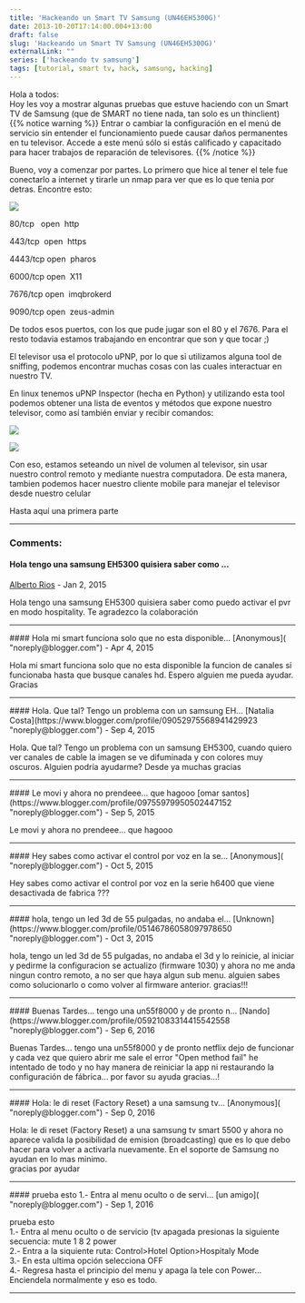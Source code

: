 ```yaml
---
title: 'Hackeando un Smart TV Samsung (UN46EH5300G)'
date: 2013-10-20T17:14:00.004+13:00
draft: false
slug: 'Hackeando un Smart TV Samsung (UN46EH5300G)'
externalLink: ""
series: ['hackeando tv samsung']
tags: [tutorial, smart tv, hack, samsung, hacking]
---
```


Hola a todos:  
Hoy les voy a mostrar algunas pruebas que estuve haciendo con un Smart TV de Samsung (que de SMART no tiene nada, tan solo es un thinclient)  
{{% notice warning %}}
Entrar o cambiar la configuración en el menú de servicio sin entender el funcionamiento puede causar daños permanentes en tu televisor. Accede a este menú sólo si estás calificado y capacitado para hacer trabajos de reparación de televisores.
{{% /notice %}}
  
Bueno, voy a comenzar por partes. Lo primero que hice al tener el tele fue conectarlo a internet y tirarle un nmap para ver que es lo que tenia por detras. Encontre esto:  

[![](http://1.bp.blogspot.com/-HhLR1ZtMk-w/UmNSuZuc94I/AAAAAAAAWGU/fRJm7zugnLs/s400/Pantallazo-2.png)](http://1.bp.blogspot.com/-HhLR1ZtMk-w/UmNSuZuc94I/AAAAAAAAWGU/fRJm7zugnLs/s1600/Pantallazo-2.png)

  

80/tcp   open  http

443/tcp  open  https

4443/tcp open  pharos

6000/tcp open  X11

7676/tcp open  imqbrokerd

9090/tcp open  zeus-admin

  

De todos esos puertos, con los que pude jugar son el 80 y el 7676. Para el resto todavia estamos trabajando en encontrar que son y que tocar ;)  
  
El televisor usa el protocolo uPNP, por lo que si utilizamos alguna tool de sniffing, podemos encontrar muchas cosas con las cuales interactuar en nuestro TV.  
  
En linux tenemos uPNP Inspector (hecha en Python) y utilizando esta tool podemos obtener una lista de eventos y métodos que expone nuestro televisor, como así también enviar y recibir comandos:  

[![](http://2.bp.blogspot.com/--0B8djarp9A/UmNYbMoQwbI/AAAAAAAAWGk/BivSXRhs0YU/s320/Pantallazo-UPnP+Inspector.png)](http://2.bp.blogspot.com/--0B8djarp9A/UmNYbMoQwbI/AAAAAAAAWGk/BivSXRhs0YU/s1600/Pantallazo-UPnP+Inspector.png)

  

[![](http://3.bp.blogspot.com/-FzhG5G2chi4/UmNYmJozEjI/AAAAAAAAWGs/PFf19F7ljzg/s320/Pantallazo-Invoke+Action+SetVolume.png)](http://3.bp.blogspot.com/-FzhG5G2chi4/UmNYmJozEjI/AAAAAAAAWGs/PFf19F7ljzg/s1600/Pantallazo-Invoke+Action+SetVolume.png)

  
Con eso, estamos seteando un nivel de volumen al televisor, sin usar nuestro control remoto y mediante nuestra computadora. De esta manera, tambien podemos hacer nuestro cliente mobile para manejar el televisor desde nuestro celular  
  
Hasta aquí una primera parte  
  
---
### Comments:
#### Hola tengo una samsung EH5300 quisiera saber como ...
[Alberto Rios](https://www.blogger.com/profile/08108199717019440100 "noreply@blogger.com") - <time datetime="2015-01-14T10:30:32.174+13:00">Jan 2, 2015</time>

Hola tengo una samsung EH5300 quisiera saber como puedo activar el pvr en modo hospitality. Te agradezco la colaboración
<hr />
#### Hola mi smart funciona solo que no esta disponible...
[Anonymous]( "noreply@blogger.com") - <time datetime="2015-05-01T08:03:50.994+12:00">Apr 4, 2015</time>

Hola mi smart funciona solo que no esta disponible la funcion de canales si funcionaba hasta que busque canales hd. Espero alguien me pueda ayudar. Gracias
<hr />
#### Hola. Que tal? Tengo un problema con un samsung EH...
[Natalia Costa](https://www.blogger.com/profile/09052975568941429923 "noreply@blogger.com") - <time datetime="2015-09-03T16:23:53.480+12:00">Sep 4, 2015</time>

Hola. Que tal? Tengo un problema con un samsung EH5300, cuando quiero ver canales de cable la imagen se ve difuminada y con colores muy oscuros. Alguien podría ayudarme? Desde ya muchas gracias
<hr />
#### Le movi y ahora no prendeee... que hagooo
[omar santos](https://www.blogger.com/profile/09755979950502447152 "noreply@blogger.com") - <time datetime="2015-09-11T18:09:13.280+12:00">Sep 5, 2015</time>

Le movi y ahora no prendeee... que hagooo
<hr />
#### Hey sabes como activar el control por voz en la se...
[Anonymous]( "noreply@blogger.com") - <time datetime="2015-10-03T08:22:17.765+13:00">Oct 5, 2015</time>

Hey sabes como activar el control por voz en la serie h6400 que viene desactivada de fabrica ???
<hr />
#### hola, tengo un led 3d de 55 pulgadas, no andaba el...
[Unknown](https://www.blogger.com/profile/05146786058097978650 "noreply@blogger.com") - <time datetime="2015-10-15T12:59:46.047+13:00">Oct 3, 2015</time>

hola, tengo un led 3d de 55 pulgadas, no andaba el 3d y lo reinicie, al iniciar y pedirme la configuracion se actualizo (firmware 1030) y ahora no me anda ningun contro remoto, a no ser que haya algun sub menu. alguien sabes como solucionarlo o como volver al firmware anterior. gracias!!!
<hr />
#### Buenas Tardes... tengo una un55f8000 y de pronto n...
[Nando](https://www.blogger.com/profile/05921083314415542558 "noreply@blogger.com") - <time datetime="2016-09-25T11:39:15.975+13:00">Sep 6, 2016</time>

Buenas Tardes... tengo una un55f8000 y de pronto netflix dejo de funcionar y cada vez que quiero abrir me sale el error "Open method fail" he intentado de todo y no hay manera de reiniciar la app ni restaurando la configuración de fábrica... por favor su ayuda gracias...!
<hr />
#### Hola: le di reset (Factory Reset) a una samsung tv...
[Anonymous]( "noreply@blogger.com") - <time datetime="2016-09-26T10:50:30.479+13:00">Sep 0, 2016</time>

Hola: le di reset (Factory Reset) a una samsung tv smart 5500 y ahora no aparece valida la posibilidad de emision (broadcasting) que es lo que debo hacer para volver a activarla nuevamente. En el soporte de Samsung no ayudan en lo mas minimo.  
gracias por ayudar
<hr />
#### prueba esto  
1.- Entra al menu oculto o de servi...
[un amigo]( "noreply@blogger.com") - <time datetime="2016-09-27T06:25:35.850+13:00">Sep 1, 2016</time>

prueba esto  
1.- Entra al menu oculto o de servicio (tv apagada presionas la siguiente secuencia: mute 1 8 2 power  
2.- Entra a la siquiente ruta: Control>Hotel Option>Hospitaly Mode  
3.- En esta ultima opción selecciona OFF  
4.- Regresa hasta el principio del menu y apaga la tele con Power... Enciendela normalmente y eso es todo.
<hr />
